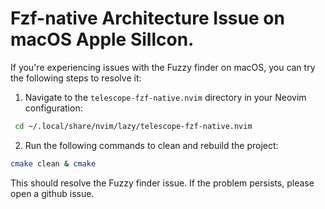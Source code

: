 









# Fzf-native Architecture Issue on macOS Apple Sillcon.

If you're experiencing issues with the Fuzzy finder on macOS, you can try the following steps to resolve it:

1. Navigate to the `telescope-fzf-native.nvim` directory in your Neovim configuration:


```bash
 cd ~/.local/share/nvim/lazy/telescope-fzf-native.nvim    
```

2. Run the following commands to clean and rebuild the project:

```bash
cmake clean & cmake
```


This should resolve the Fuzzy finder issue. If the problem persists, please open a github issue.
